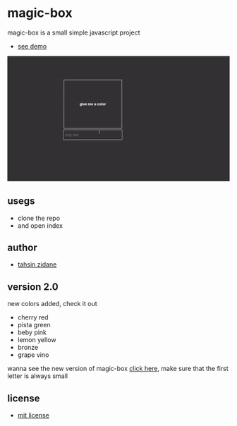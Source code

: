 # magic-box
magic-box is a small simple javascript project

- [see demo](https://tahsinzidane.github.io/magic-box/)
<img src="./img & icos/preview-ezgif.com-speed.gif">


## usegs
 - clone the repo
 - and  open index

## author
 - [tahsin zidane](https://tahsinportfo.netlify.app/)

 ## version 2.0
 new colors added, check it out
 - cherry red 
 - pista green
 - beby pink
 - lemon yellow
 - bronze
 - grape vino 

 wanna see the new version of magic-box [click here](https://tahsinzidane.github.io/magic-box/magic-box_2.0/index.html), make sure that the first letter is always small

## license

- [mit license](./LICENSE)